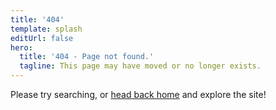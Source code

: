 ```yaml
---
title: '404'
template: splash
editUrl: false
hero:
  title: '404 - Page not found.'
  tagline: This page may have moved or no longer exists.  
---
```


Please try searching, or [head back home](/) and explore the site!